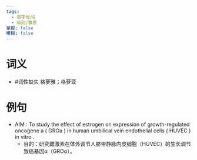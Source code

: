 ```yaml
---
tags:
  - 首字母/G
  - 级别/雅思
掌握: false
模糊: false
---
```

# 词义
- #词性缺失 格萝雅；格萝亚
# 例句
- AIM : To study the effect of estrogen on expression of growth-regulated oncogene a ( GROa ) in human umbilical vein endothelial cells ( HUVEC ) in vitro .
	- 目的：研究雌激素在体外调节人脐带静脉内皮细胞（HUVEC）的生长调节致癌基因α（GROα）。
